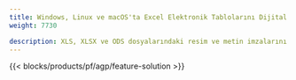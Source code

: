 ```yaml
---
title: Windows, Linux ve macOS'ta Excel Elektronik Tablolarını Dijital Olarak İmzalayın 
weight: 7730

description: XLS, XLSX ve ODS dosyalarındaki resim ve metin imzalarını yönetmek için ücretsiz Uygulama ve API'ler
---
```

{{< blocks/products/pf/agp/feature-solution >}} 

